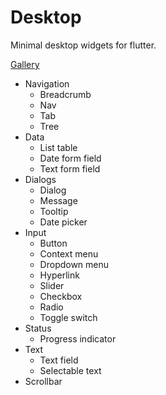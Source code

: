 # Desktop

Minimal desktop widgets for flutter.

[Gallery](https://adrianos42.github.io/desktop/)

* Navigation
  * Breadcrumb
  * Nav
  * Tab
  * Tree
* Data
  * List table
  * Date form field
  * Text form field
* Dialogs
  * Dialog
  * Message
  * Tooltip
  * Date picker
* Input
  * Button
  * Context menu
  * Dropdown menu
  * Hyperlink
  * Slider
  * Checkbox
  * Radio
  * Toggle switch
* Status
  * Progress indicator
* Text
  * Text field
  * Selectable text
* Scrollbar
